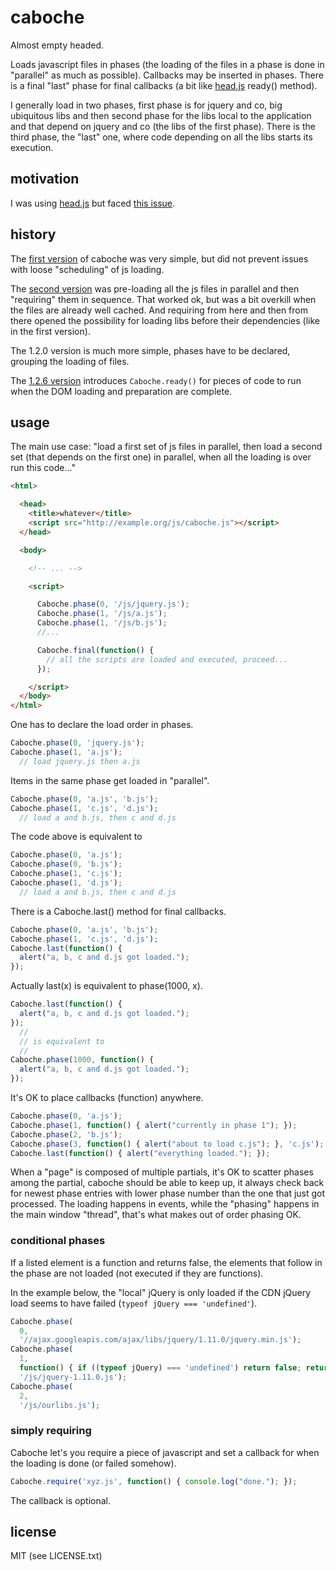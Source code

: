 
# caboche

Almost empty headed.

Loads javascript files in phases (the loading of the files in a phase is done in "parallel" as much as possible). Callbacks may be inserted in phases. There is a final "last" phase for final callbacks (a bit like [head.js](http://headjs.com/) ready() method).

I generally load in two phases, first phase is for jquery and co, big ubiquitous libs and then second phase for the libs local to the application and that depend on jquery and co (the libs of the first phase). There is the third phase, the "last" one, where code depending on all the libs starts its execution.


## motivation

I was using [head.js](http://headjs.com) but faced [this issue](https://github.com/headjs/headjs/issues/203).


## history

The [first version](https://github.com/jmettraux/caboche/blob/5bf9b09f0fc59674832c6159477638e6130a775a/js/caboche.js) of caboche was very simple, but did not prevent issues with loose "scheduling" of js loading.

The [second version](https://github.com/jmettraux/caboche/blob/4cedf84bb41028a8015a6fa20c4709e848f0aa50/js/caboche.js) was pre-loading all the js files in parallel and then "requiring" them in sequence. That worked ok, but was a bit overkill when the files are already well cached. And requiring from here and then from there opened the possibility for loading libs before their dependencies (like in the first version).

The 1.2.0 version is much more simple, phases have to be declared, grouping the loading of files.

The [1.2.6 version](js/caboche.js) introduces `Caboche.ready()` for pieces of code to run when the DOM loading and preparation are complete.


## usage

The main use case: "load a first set of js files in parallel, then load a second set (that depends on the first one) in parallel, when all the loading is over run this code..."

```html
<html>

  <head>
    <title>whatever</title>
    <script src="http://example.org/js/caboche.js"></script>
  </head>

  <body>

    <!-- ... -->

    <script>

      Caboche.phase(0, '/js/jquery.js');
      Caboche.phase(1, '/js/a.js');
      Caboche.phase(1, '/js/b.js');
      //...

      Caboche.final(function() {
        // all the scripts are loaded and executed, proceed...
      });

    </script>
  </body>
</html>
```

One has to declare the load order in phases.

```javascript
Caboche.phase(0, 'jquery.js');
Caboche.phase(1, 'a.js');
  // load jquery.js then a.js
```

Items in the same phase get loaded in "parallel".

```javascript
Caboche.phase(0, 'a.js', 'b.js');
Caboche.phase(1, 'c.js', 'd.js');
  // load a and b.js, then c and d.js
```

The code above is equivalent to

```javascript
Caboche.phase(0, 'a.js');
Caboche.phase(0, 'b.js');
Caboche.phase(1, 'c.js');
Caboche.phase(1, 'd.js');
  // load a and b.js, then c and d.js
```

There is a Caboche.last() method for final callbacks.

```javascript
Caboche.phase(0, 'a.js', 'b.js');
Caboche.phase(1, 'c.js', 'd.js');
Caboche.last(function() {
  alert("a, b, c and d.js got loaded.");
});
```

Actually last(x) is equivalent to phase(1000, x).

```javascript
Caboche.last(function() {
  alert("a, b, c and d.js got loaded.");
});
  //
  // is equivalent to
  //
Caboche.phase(1000, function() {
  alert("a, b, c and d.js got loaded.");
});
```

It's OK to place callbacks (function) anywhere.

```javascript
Caboche.phase(0, 'a.js');
Caboche.phase(1, function() { alert("currently in phase 1"); });
Caboche.phase(2, 'b.js');
Caboche.phase(3, function() { alert("about to load c.js"); }, 'c.js');
Caboche.last(function() { alert("everything loaded."); });
```

When a "page" is composed of multiple partials, it's OK to scatter phases among the partial, caboche should be able to keep up, it always check back for newest phase entries with lower phase number than the one that just got processed. The loading happens in events, while the "phasing" happens in the main window "thread", that's what makes out of order phasing OK.

### conditional phases

If a listed element is a function and returns false, the elements that follow in the phase are not loaded (not executed if they are functions).

In the example below, the "local" jQuery is only loaded if the CDN jQuery load seems to have failed (`typeof jQuery === 'undefined'`).

```javascript
Caboche.phase(
  0,
  '//ajax.googleapis.com/ajax/libs/jquery/1.11.0/jquery.min.js');
Caboche.phase(
  1,
  function() { if ((typeof jQuery) === 'undefined') return false; return true; },
  '/js/jquery-1.11.0.js');
Caboche.phase(
  2,
  '/js/ourlibs.js');
```

### simply requiring

Caboche let's you require a piece of javascript and set a callback for when the loading is done (or failed somehow).

```javascript
Caboche.require('xyz.js', function() { console.log("done."); });
```

The callback is optional.


## license

MIT (see LICENSE.txt)

